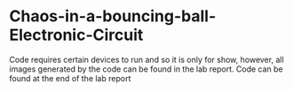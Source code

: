 # Chaos-in-a-bouncing-ball-Electronic-Circuit



Code requires certain devices to run and so it is only for show, however, all images generated by the code can be found in the lab report.
Code can be found at the end of the lab report
